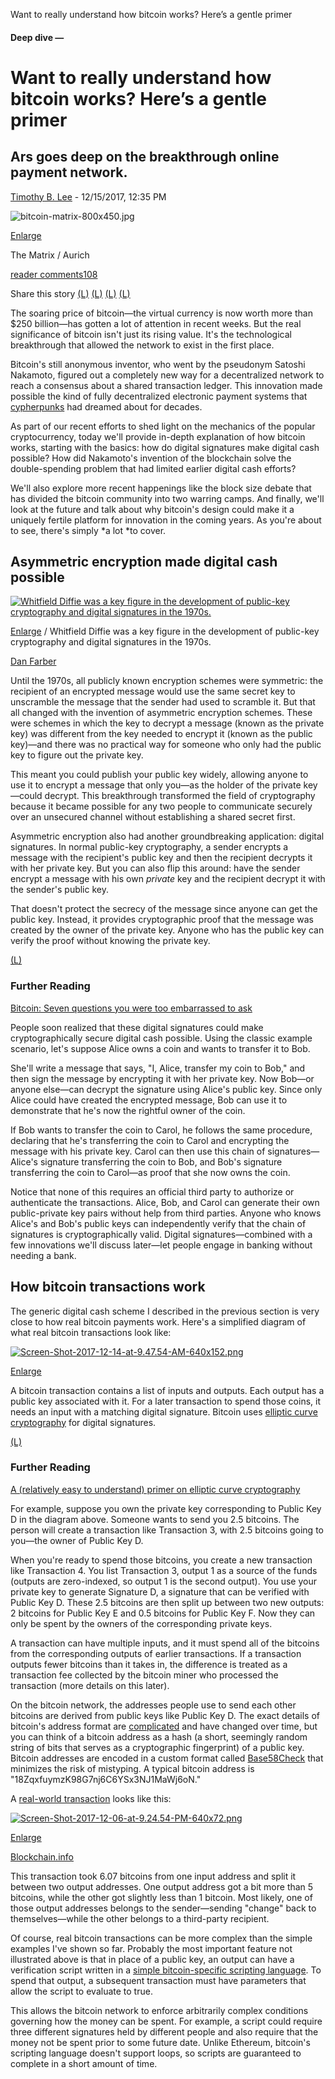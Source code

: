 Want to really understand how bitcoin works? Here’s a gentle primer

####  Deep dive —

# Want to really understand how bitcoin works? Here’s a gentle primer

## Ars goes deep on the breakthrough online payment network.

 [Timothy B. Lee](https://arstechnica.com/author/timlee/) - 12/15/2017, 12:35 PM

 ![bitcoin-matrix-800x450.jpg](../_resources/3c662613f13496d6e45b18068984bffa.jpg)

[Enlarge](https://cdn.arstechnica.net/wp-content/uploads/2017/12/bitcoin-matrix.jpg)

The Matrix / Aurich

[reader comments108](https://arstechnica.com/tech-policy/2017/12/how-bitcoin-works/?comments=1)

 Share this story  [(L)](https://www.facebook.com/sharer.php?u=https%3A%2F%2Farstechnica.com%2F%3Fpost_type%3Dpost%26p%3D1227267)  [(L)](https://twitter.com/share?text=Want+to+really+understand+how+bitcoin+works%3F+Here%E2%80%99s+a+gentle+primer&url=https%3A%2F%2Farstechnica.com%2F%3Fpost_type%3Dpost%26p%3D1227267)  [(L)](https://www.reddit.com/submit?url=https%3A%2F%2Farstechnica.com%2F%3Fpost_type%3Dpost%26p%3D1227267&title=Want+to+really+understand+how+bitcoin+works%3F+Here%E2%80%99s+a+gentle+primer)  [(L)](https://plus.google.com/share?url=https%3A%2F%2Farstechnica.com%2F%3Fpost_type%3Dpost%26p%3D1227267)

The soaring price of bitcoin—the virtual currency is now worth more than $250 billion—has gotten a lot of attention in recent weeks. But the real significance of bitcoin isn't just its rising value. It's the technological breakthrough that allowed the network to exist in the first place.

Bitcoin's still anonymous inventor, who went by the pseudonym Satoshi Nakamoto, figured out a completely new way for a decentralized network to reach a consensus about a shared transaction ledger. This innovation made possible the kind of fully decentralized electronic payment systems that [cypherpunks](https://en.wikipedia.org/wiki/Cypherpunk) had dreamed about for decades.

As part of our recent efforts to shed light on the mechanics of the popular cryptocurrency, today we'll provide in-depth explanation of how bitcoin works, starting with the basics: how do digital signatures make digital cash possible? How did Nakamoto's invention of the blockchain solve the double-spending problem that had limited earlier digital cash efforts?

We'll also explore more recent happenings like the block size debate that has divided the bitcoin community into two warring camps. And finally, we'll look at the future and talk about why bitcoin's design could make it a uniquely fertile platform for innovation in the coming years. As you're about to see, there's simply *a lot *to cover.

## Asymmetric encryption made digital cash possible

[![Whitfield Diffie was a key figure in the development of public-key cryptography and digital signatures in the 1970s.](../_resources/0cf732b2c9df3cc1782d791ef59fccee.jpg)](https://cdn.arstechnica.net/wp-content/uploads/2017/12/382336900_f874c2b7b7_o.jpg)

[Enlarge](https://cdn.arstechnica.net/wp-content/uploads/2017/12/382336900_f874c2b7b7_o.jpg)  / Whitfield Diffie was a key figure in the development of public-key cryptography and digital signatures in the 1970s.

[Dan Farber](https://www.flickr.com/photos/farber/382336900/in/photolist-zMzrw-2kMDw-ebCJaz-qNpQJ-9ThSt3-4DW2ER)

Until the 1970s, all publicly known encryption schemes were symmetric: the recipient of an encrypted message would use the same secret key to unscramble the message that the sender had used to scramble it. But that all changed with the invention of asymmetric encryption schemes. These were schemes in which the key to decrypt a message (known as the private key) was different from the key needed to encrypt it (known as the public key)—and there was no practical way for someone who only had the public key to figure out the private key.

This meant you could publish your public key widely, allowing anyone to use it to encrypt a message that only you—as the holder of the private key—could decrypt. This breakthrough transformed the field of cryptography because it became possible for any two people to communicate securely over an unsecured channel without establishing a shared secret first.

Asymmetric encryption also had another groundbreaking application: digital signatures. In normal public-key cryptography, a sender encrypts a message with the recipient's public key and then the recipient decrypts it with her private key. But you can also flip this around: have the sender encrypt a message with his own *private* key and the recipient decrypt it with the sender's public key.

That doesn't protect the secrecy of the message since anyone can get the public key. Instead, it provides cryptographic proof that the message was created by the owner of the private key. Anyone who has the public key can verify the proof without knowing the private key.

[(L)](https://arstechnica.com/tech-policy/2017/12/bitcoin-a-beginners-guide/)

### Further Reading

[Bitcoin: Seven questions you were too embarrassed to ask](https://arstechnica.com/tech-policy/2017/12/bitcoin-a-beginners-guide/)

People soon realized that these digital signatures could make cryptographically secure digital cash possible. Using the classic example scenario, let's suppose Alice owns a coin and wants to transfer it to Bob.

She'll write a message that says, "I, Alice, transfer my coin to Bob," and then sign the message by encrypting it with her private key. Now Bob—or anyone else—can decrypt the signature using Alice's public key. Since only Alice could have created the encrypted message, Bob can use it to demonstrate that he's now the rightful owner of the coin.

If Bob wants to transfer the coin to Carol, he follows the same procedure, declaring that he's transferring the coin to Carol and encrypting the message with his private key. Carol can then use this chain of signatures—Alice's signature transferring the coin to Bob, and Bob's signature transferring the coin to Carol—as proof that she now owns the coin.

Notice that none of this requires an official third party to authorize or authenticate the transactions. Alice, Bob, and Carol can generate their own public-private key pairs without help from third parties. Anyone who knows Alice's and Bob's public keys can independently verify that the chain of signatures is cryptographically valid. Digital signatures—combined with a few innovations we'll discuss later—let people engage in banking without needing a bank.

## How bitcoin transactions work

The generic digital cash scheme I described in the previous section is very close to how real bitcoin payments work. Here's a simplified diagram of what real bitcoin transactions look like:

[![Screen-Shot-2017-12-14-at-9.47.54-AM-640x152.png](../_resources/fc752579b0dc12cee0694656539d058d.png)](https://cdn.arstechnica.net/wp-content/uploads/2017/12/Screen-Shot-2017-12-14-at-9.47.54-AM.png)

[Enlarge](https://cdn.arstechnica.net/wp-content/uploads/2017/12/Screen-Shot-2017-12-14-at-9.47.54-AM.png)

A bitcoin transaction contains a list of inputs and outputs. Each output has a public key associated with it. For a later transaction to spend those coins, it needs an input with a matching digital signature. Bitcoin uses [elliptic curve cryptography](https://arstechnica.com/information-technology/2013/10/a-relatively-easy-to-understand-primer-on-elliptic-curve-cryptography/) for digital signatures.

[(L)](https://arstechnica.com/information-technology/2013/10/a-relatively-easy-to-understand-primer-on-elliptic-curve-cryptography/)

### Further Reading

[A (relatively easy to understand) primer on elliptic curve cryptography](https://arstechnica.com/information-technology/2013/10/a-relatively-easy-to-understand-primer-on-elliptic-curve-cryptography/)

For example, suppose you own the private key corresponding to Public Key D in the diagram above. Someone wants to send you 2.5 bitcoins. The person will create a transaction like Transaction 3, with 2.5 bitcoins going to you—the owner of Public Key D.

When you're ready to spend those bitcoins, you create a new transaction like Transaction 4. You list Transaction 3, output 1 as a source of the funds (outputs are zero-indexed, so output 1 is the second output). You use your private key to generate Signature D, a signature that can be verified with Public Key D. These 2.5 bitcoins are then split up between two new outputs: 2 bitcoins for Public Key E and 0.5 bitcoins for Public Key F. Now they can only be spent by the owners of the corresponding private keys.

A transaction can have multiple inputs, and it must spend all of the bitcoins from the corresponding outputs of earlier transactions. If a transaction outputs fewer bitcoins than it takes in, the difference is treated as a transaction fee collected by the bitcoin miner who processed the transaction (more details on this later).

On the bitcoin network, the addresses people use to send each other bitcoins are derived from public keys like Public Key D. The exact details of bitcoin's address format are [complicated](https://en.bitcoinwiki.org/wiki/Bitcoin_address?mobileaction=toggle_view_desktop) and have changed over time, but you can think of a bitcoin address as a hash (a short, seemingly random string of bits that serves as a cryptographic fingerprint) of a public key. Bitcoin addresses are encoded in a custom format called [Base58Check](https://en.bitcoin.it/wiki/Base58Check_encoding) that minimizes the risk of mistyping. A typical bitcoin address is "18ZqxfuymzK98G7nj6C6YSx3NJ1MaWj6oN."

A [real-world transaction](https://blockchain.info/tx/ae51116179e79bd6ecaf72fcdc743375a49467bfc219b114fb81d630ce31a00b) looks like this:

[![Screen-Shot-2017-12-06-at-9.24.54-PM-640x72.png](../_resources/b86dc5fc93012722fbbd6a59420b210a.png)](https://cdn.arstechnica.net/wp-content/uploads/2017/12/Screen-Shot-2017-12-06-at-9.24.54-PM.png)

[Enlarge](https://cdn.arstechnica.net/wp-content/uploads/2017/12/Screen-Shot-2017-12-06-at-9.24.54-PM.png)

[Blockchain.info](https://blockchain.info/tx/ae51116179e79bd6ecaf72fcdc743375a49467bfc219b114fb81d630ce31a00b)

This transaction took 6.07 bitcoins from one input address and split it between two output addresses. One output address got a bit more than 5 bitcoins, while the other got slightly less than 1 bitcoin. Most likely, one of those output addresses belongs to the sender—sending "change" back to themselves—while the other belongs to a third-party recipient.

Of course, real bitcoin transactions can be more complex than the simple examples I've shown so far. Probably the most important feature not illustrated above is that in place of a public key, an output can have a verification script written in a [simple bitcoin-specific scripting language](https://en.bitcoin.it/wiki/Script). To spend that output, a subsequent transaction must have parameters that allow the script to evaluate to true.

This allows the bitcoin network to enforce arbitrarily complex conditions governing how the money can be spent. For example, a script could require three different signatures held by different people and also require that the money not be spent prior to some future date. Unlike Ethereum, bitcoin's scripting language doesn't support loops, so scripts are guaranteed to complete in a short amount of time.